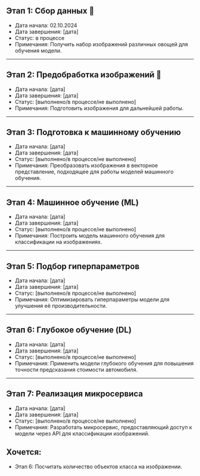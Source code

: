 ## Этап 1: Сбор данных :eggplant:
- Дата начала: 02.10.2024
- Дата завершения: [дата]
- Статус: в процессе
- Примечания: Получить набор изображений различных овощей для обучения модели.

---

## Этап 2: Предобработка изображений :apple:
- Дата начала: [дата]
- Дата завершения: [дата]
- Статус: [выполнено/в процессе/не выполнено]
- Примечания: Подготовить изображения для дальнейшей работы.

---

## Этап 3: Подготовка к машинному обучению
- Дата начала: [дата]
- Дата завершения: [дата]
- Статус: [выполнено/в процессе/не выполнено]
- Примечания: Преобразовать изображения в векторное представление, подходящее для работы моделей машинного обучения.

---

## Этап 4: Машинное обучение (ML)
- Дата начала: [дата]
- Дата завершения: [дата]
- Статус: [выполнено/в процессе/не выполнено]
- Примечания: Построить модель машинного обучения для классификации на изображениях.

---

## Этап 5: Подбор гиперпараметров
- Дата начала: [дата]
- Дата завершения: [дата]
- Статус: [выполнено/в процессе/не выполнено]
- Примечания: Оптимизировать гиперпараметры модели для улучшения её производительности.

---

## Этап 6: Глубокое обучение (DL)
- Дата начала: [дата]
- Дата завершения: [дата]
- Статус: [выполнено/в процессе/не выполнено]
- Примечания: Применить модели глубокого обучения для повышения точности предсказания стоимости автомобиля.

---

## Этап 7: Реализация микросервиса
- Дата начала: [дата]
- Дата завершения: [дата]
- Статус: [выполнено/в процессе/не выполнено]
- Примечания: Разработать микросервис, предоставляющий доступ к модели через API для классификации изображений.



## Хочется:

- Этап 6: Посчитать количество объектов класса на изображении.
